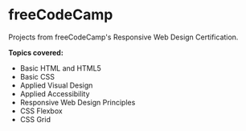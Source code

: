 # freeCodeCamp

Projects from freeCodeCamp's Responsive Web Design Certification.


<b>Topics covered:</b>
- Basic HTML and HTML5
- Basic CSS
- Applied Visual Design
- Applied Accessibility
- Responsive Web Design Principles
- CSS Flexbox
- CSS Grid
